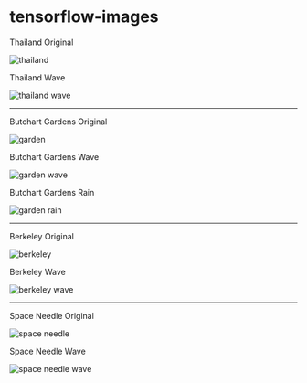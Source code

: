 # tensorflow-images


Thailand Original


![thailand](https://github.com/alex-wap/tensorflow-images/blob/master/b.jpg)

Thailand Wave


![thailand wave](https://github.com/alex-wap/tensorflow-images/blob/master/bw.jpg)

--------

Butchart Gardens Original


![garden](https://github.com/alex-wap/tensorflow-images/blob/master/g.jpg)

Butchart Gardens Wave


![garden wave](https://github.com/alex-wap/tensorflow-images/blob/master/butchart_wave.jpg)

Butchart Gardens Rain


![garden rain](https://github.com/alex-wap/tensorflow-images/blob/master/garden_rain.jpg)

--------

Berkeley Original


![berkeley](https://github.com/alex-wap/tensorflow-images/blob/master/b.jpg)

Berkeley Wave


![berkeley wave](https://github.com/alex-wap/tensorflow-images/blob/master/bw.jpg)

--------

Space Needle Original


![space needle](https://github.com/alex-wap/tensorflow-images/blob/master/s.jpg)

Space Needle Wave


![space needle wave](https://github.com/alex-wap/tensorflow-images/blob/master/sw.jpg)